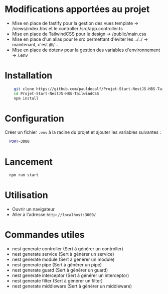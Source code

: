 # Modifications apportées au projet

- Mise en place de fastify pour la gestion des vues template → /views/index.hbs et le controller /src/app.controller.ts
- Mise en place de TailwindCSS pour le design → /public/main.css
- Mise en place d'un alias pour le src permettant d'éviter les ../../ → maintenant, c'est @/...
- Mise en place de dotenv pour la gestion des variables d'environnement → /.env

# Installation

```bash
    git clone https://github.com/pauldecalf/Projet-Start-NestJS-HBS-TailwindCSS.git
    cd Projet-Start-NestJS-HBS-TailwindCSS
    npm install
```

# Configuration

Créer un fichier `.env` à la racine du projet et ajouter les variables suivantes :

```bash
  PORT=3000
```


# Lancement

```bash
  npm run start
```

# Utilisation

- Ouvrir un navigateur
- Aller à l'adresse `http://localhost:3000/`

# Commandes utiles

- nest generate controller <nom-du-controller> (Sert à générer un controller)
- nest generate service <nom-du-service> (Sert à générer un service)
- nest generate module <nom-du-module> (Sert à générer un module)
- nest generate pipe <nom-du-pipe> (Sert à générer un pipe)
- nest generate guard <nom-du-guard> (Sert à générer un guard)
- nest generate interceptor <nom-du-interceptor> (Sert à générer un interceptor)
- nest generate filter <nom-du-filter> (Sert à générer un filter)
- nest generate middleware <nom-du-middleware> (Sert à générer un middleware)